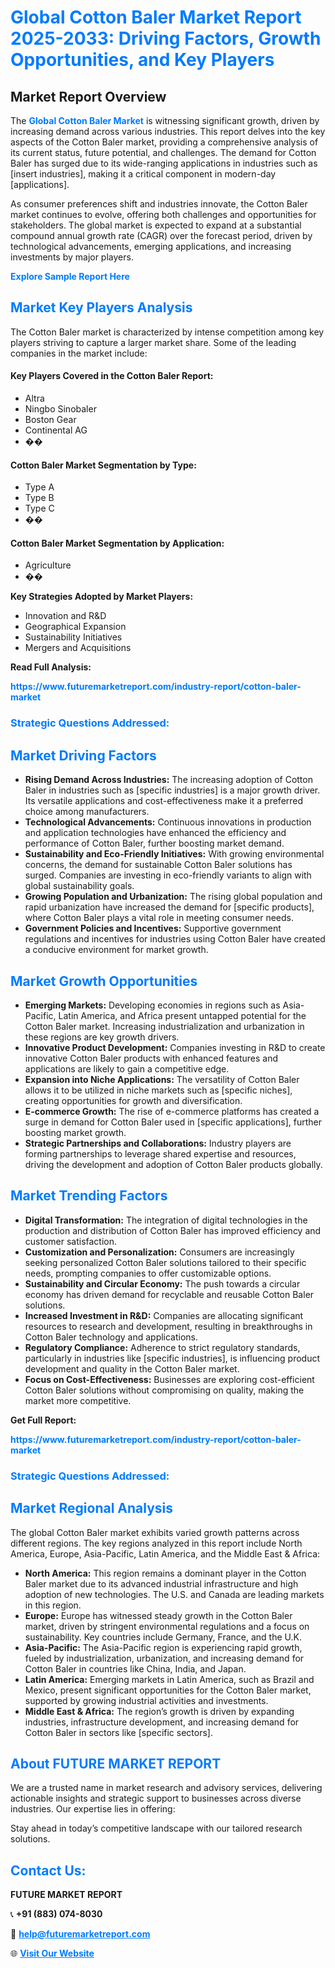 <h1 style="color: #007BFF;">Global Cotton Baler Market Report 2025-2033: Driving Factors, Growth Opportunities, and Key Players</h1>

<section id="overview">
<h2>Market Report Overview</h2>
<p>The <a href="https://www.futuremarketreport.com/industry-report/cotton-baler-market" style="color: #007BFF; text-decoration: none;"><strong>Global Cotton Baler Market</strong></a> is witnessing significant growth, driven by increasing demand across various industries. This report delves into the key aspects of the Cotton Baler market, providing a comprehensive analysis of its current status, future potential, and challenges. The demand for Cotton Baler has surged due to its wide-ranging applications in industries such as [insert industries], making it a critical component in modern-day [applications].</p>
<p>As consumer preferences shift and industries innovate, the Cotton Baler market continues to evolve, offering both challenges and opportunities for stakeholders. The global market is expected to expand at a substantial compound annual growth rate (CAGR) over the forecast period, driven by technological advancements, emerging applications, and increasing investments by major players.</p>
</section>

<section id="overview">
<p><a href="https://www.futuremarketreport.com/request-sample/reportId=117532" style="color: #007BFF; text-decoration: none;"><strong>Explore Sample Report Here</strong></a></p>
</section>

<section id="key-players">
<h2 style="color: #007BFF;">Market Key Players Analysis</h2>
<p>The Cotton Baler market is characterized by intense competition among key players striving to capture a larger market share. Some of the leading companies in the market include:</p>
<h4>Key Players Covered in the Cotton Baler Report:</h4>
<ul><li>Altra</li><li>Ningbo Sinobaler</li><li>Boston Gear</li><li>Continental AG</li><li>��</li></ul>
<h4>Cotton Baler Market Segmentation by Type:</h4>
<ul><li>Type A</li><li>Type B</li><li>Type C</li><li>��</li></ul>

<h4>Cotton Baler Market Segmentation by Application:</h4>
<ul><li>Agriculture</li><li>��</li></ul>
<p><strong>Key Strategies Adopted by Market Players:</strong></p>
<ul>
<li>Innovation and R&D</li>
<li>Geographical Expansion</li>
<li>Sustainability Initiatives</li>
<li>Mergers and Acquisitions</li>
</ul>
</section>

<section>
<p><strong>Read Full Analysis: </strong></p><a href="https://www.futuremarketreport.com/industry-report/cotton-baler-market" style="color: #007BFF; text-decoration: none;"><strong>https://www.futuremarketreport.com/industry-report/cotton-baler-market</strong></a>
<h3 style="color: #007BFF;">Strategic Questions Addressed:</h3>
</section>

<section id="driving-factors">
<h2 style="color: #007BFF;">Market Driving Factors</h2>
<ul>
<li><strong>Rising Demand Across Industries:</strong> The increasing adoption of Cotton Baler in industries such as [specific industries] is a major growth driver. Its versatile applications and cost-effectiveness make it a preferred choice among manufacturers.</li>
<li><strong>Technological Advancements:</strong> Continuous innovations in production and application technologies have enhanced the efficiency and performance of Cotton Baler, further boosting market demand.</li>
<li><strong>Sustainability and Eco-Friendly Initiatives:</strong> With growing environmental concerns, the demand for sustainable Cotton Baler solutions has surged. Companies are investing in eco-friendly variants to align with global sustainability goals.</li>
<li><strong>Growing Population and Urbanization:</strong> The rising global population and rapid urbanization have increased the demand for [specific products], where Cotton Baler plays a vital role in meeting consumer needs.</li>
<li><strong>Government Policies and Incentives:</strong> Supportive government regulations and incentives for industries using Cotton Baler have created a conducive environment for market growth.</li>
</ul>
</section>

<section id="growth-opportunities">
<h2 style="color: #007BFF;">Market Growth Opportunities</h2>
<ul>
<li><strong>Emerging Markets:</strong> Developing economies in regions such as Asia-Pacific, Latin America, and Africa present untapped potential for the Cotton Baler market. Increasing industrialization and urbanization in these regions are key growth drivers.</li>
<li><strong>Innovative Product Development:</strong> Companies investing in R&D to create innovative Cotton Baler products with enhanced features and applications are likely to gain a competitive edge.</li>
<li><strong>Expansion into Niche Applications:</strong> The versatility of Cotton Baler allows it to be utilized in niche markets such as [specific niches], creating opportunities for growth and diversification.</li>
<li><strong>E-commerce Growth:</strong> The rise of e-commerce platforms has created a surge in demand for Cotton Baler used in [specific applications], further boosting market growth.</li>
<li><strong>Strategic Partnerships and Collaborations:</strong> Industry players are forming partnerships to leverage shared expertise and resources, driving the development and adoption of Cotton Baler products globally.</li>
</ul>
</section>

<section id="trending-factors">
<h2 style="color: #007BFF;">Market Trending Factors</h2>
<ul>
<li><strong>Digital Transformation:</strong> The integration of digital technologies in the production and distribution of Cotton Baler has improved efficiency and customer satisfaction.</li>
<li><strong>Customization and Personalization:</strong> Consumers are increasingly seeking personalized Cotton Baler solutions tailored to their specific needs, prompting companies to offer customizable options.</li>
<li><strong>Sustainability and Circular Economy:</strong> The push towards a circular economy has driven demand for recyclable and reusable Cotton Baler solutions.</li>
<li><strong>Increased Investment in R&D:</strong> Companies are allocating significant resources to research and development, resulting in breakthroughs in Cotton Baler technology and applications.</li>
<li><strong>Regulatory Compliance:</strong> Adherence to strict regulatory standards, particularly in industries like [specific industries], is influencing product development and quality in the Cotton Baler market.</li>
<li><strong>Focus on Cost-Effectiveness:</strong> Businesses are exploring cost-efficient Cotton Baler solutions without compromising on quality, making the market more competitive.</li>
</ul>
</section>

<section>
<p><strong>Get Full Report: </strong></p><a href="https://www.futuremarketreport.com/industry-report/cotton-baler-market" style="color: #007BFF; text-decoration: none;"><strong>https://www.futuremarketreport.com/industry-report/cotton-baler-market</strong></a>
<h3 style="color: #007BFF;">Strategic Questions Addressed:</h3>
</section>


<section id="regional-analysis">
<h2 style="color: #007BFF;">Market Regional Analysis</h2>
<p>The global Cotton Baler market exhibits varied growth patterns across different regions. The key regions analyzed in this report include North America, Europe, Asia-Pacific, Latin America, and the Middle East & Africa:</p>
<ul>
<li><strong>North America:</strong> This region remains a dominant player in the Cotton Baler market due to its advanced industrial infrastructure and high adoption of new technologies. The U.S. and Canada are leading markets in this region.</li>
<li><strong>Europe:</strong> Europe has witnessed steady growth in the Cotton Baler market, driven by stringent environmental regulations and a focus on sustainability. Key countries include Germany, France, and the U.K.</li>
<li><strong>Asia-Pacific:</strong> The Asia-Pacific region is experiencing rapid growth, fueled by industrialization, urbanization, and increasing demand for Cotton Baler in countries like China, India, and Japan.</li>
<li><strong>Latin America:</strong> Emerging markets in Latin America, such as Brazil and Mexico, present significant opportunities for the Cotton Baler market, supported by growing industrial activities and investments.</li>
<li><strong>Middle East & Africa:</strong> The region’s growth is driven by expanding industries, infrastructure development, and increasing demand for Cotton Baler in sectors like [specific sectors].</li>
</ul>
</section>

<footer>
<h2 style="color: #007BFF;">About FUTURE MARKET REPORT</h2>
<p>We are a trusted name in market research and advisory services, delivering actionable insights and strategic support to businesses across diverse industries. Our expertise lies in offering:</p>

<p>Stay ahead in today’s competitive landscape with our tailored research solutions.</p>

<h2 style="color: #007BFF;">Contact Us:</h2>
<p><strong>FUTURE MARKET REPORT</strong></p>
<p>📞 <strong>+91 (883) 074-8030</strong></p>
<p>📧 <strong><a href="mailto:help@futuremarketreport.com" style="color: #007BFF;">help@futuremarketreport.com</a></strong></p>
<p>🌐 <strong><a href="https://www.futuremarketreport.com/" style="color: #007BFF;">Visit Our Website</a></strong></p>
</footer>